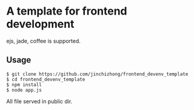 A template for frontend development
===================================

ejs, jade, coffee is supported.

Usage
-----

    $ git clone https://github.com/jinchizhong/frontend_devenv_template
    $ cd frontend_devenv_template
    $ npm install
    $ node app.js

All file served in public dir.


